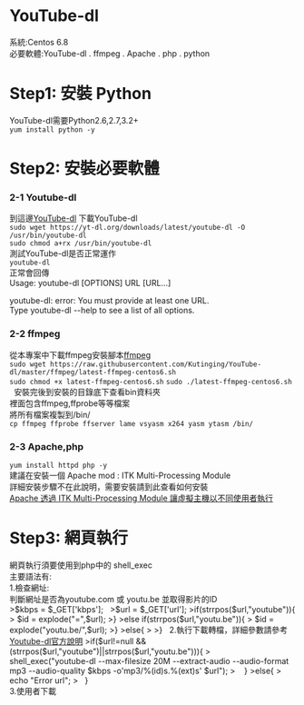 # YouTube-dl
系統:Centos 6.8<br/>
必要軟體:YouTube-dl . ffmpeg . Apache . php . python<br>

<h1>Step1: 安裝 Python</h1>
YouTube-dl需要Python2.6,2.7,3.2+<br>
<code>yum install python -y</code><br>

<h1>Step2: 安裝必要軟體</h1>
<h3>2-1 Youtube-dl</h3>
到這邊<a href="https://rg3.github.io/youtube-dl/download.html" target="_blank">YouTube-dl</a> 下載YouTube-dl<br>
<code>sudo wget https://yt-dl.org/downloads/latest/youtube-dl -O /usr/bin/youtube-dl</code><br>
<code>sudo chmod a+rx /usr/bin/youtube-dl</code><br>
測試YouTube-dl是否正常運作<br>
<code>youtube-dl</code><br>
正常會回傳<br>
  Usage: youtube-dl [OPTIONS] URL [URL...]  
  
youtube-dl: error: You must provide at least one URL.  
    Type youtube-dl --help to see a list of all options.      
<h3>2-2 ffmpeg</h3>
從本專案中下載ffmpeg安裝腳本<a href="https://raw.githubusercontent.com/Kutinging/YouTube-dl/master/ffmpeg/latest-ffmpeg-centos6.sh" target="_blank">ffmpeg</a><br>
<code>sudo wget https://raw.githubusercontent.com/Kutinging/YouTube-dl/master/ffmpeg/latest-ffmpeg-centos6.sh</code><br>
<code>sudo chmod +x latest-ffmpeg-centos6.sh</code>  
<code>sudo ./latest-ffmpeg-centos6.sh</code>  
安裝完後到安裝的目錄底下查看bin資料夾  <br>
裡面包含ffmpeg,ffprobe等等檔案  <br>
將所有檔案複製到/bin/  <br>
<code>cp ffmpeg ffprobe ffserver lame vsyasm x264 yasm ytasm /bin/</code>  <br>
<h3>2-3 Apache,php</h3>
<code>yum install httpd php -y</code><br>
建議在安裝一個 Apache mod : ITK Multi-Processing Module<br>詳細安裝步驟不在此說明，需要安裝請到此查看如何安裝<br>
<a href="https://kttsite.com/apache-%E9%80%8F%E9%81%8E-itk-multi-processing-module-%E8%AE%93%E8%99%9B%E6%93%AC%E4%B8%BB%E6%A9%9F%E4%BB%A5%E4%B8%8D%E5%90%8C%E4%BD%BF%E7%94%A8%E8%80%85%E5%9F%B7%E8%A1%8C/" target="_blank">Apache 透過 ITK Multi-Processing Module 讓虛擬主機以不同使用者執行</a>
<h1>Step3: 網頁執行</h1>
網頁執行須要使用到php中的 shell_exec <br>
主要語法有:<br>
1.檢查網址:<br> 
判斷網址是否為youtube.com 或 youtu.be 並取得影片的ID<br> 
>$kbps = $_GET['kbps'];  
>$url = $_GET['url'];  
>if(strrpos($url,"youtube")){  
>	$id = explode("=",$url);  
>}  
>else if(strrpos($url,"youtu.be")){  
>	$id = explode("youtu.be/",$url);  
>}  
>else{  
>  
>}  
2.執行下載轉檔，詳細參數請參考<a href="https://github.com/rg3/youtube-dl">Youtube-dl官方說明</a>
>if($url!=null && (strrpos($url,"youtube")||strrpos($url,"youtu.be"))){  
>    	shell_exec("youtube-dl --max-filesize 20M --extract-audio --audio-format mp3 --audio-quality $kbps -o'mp3/%(id)s.%(ext)s' $url");  
>    }  
>else{  
>    	echo "Error url";  
>    }<br>
3.使用者下載
